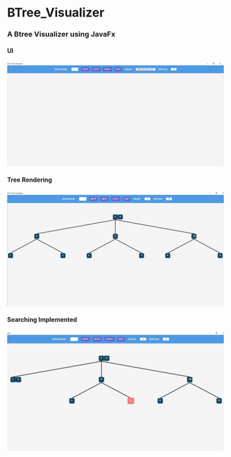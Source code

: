 # BTree_Visualizer

### A Btree Visualizer using JavaFx

#### UI

![UI](UI.jpg)

#### Tree Rendering

![Tree](Tree.jpg)

#### Searching Implemented

![Searching](Search.jpg)
